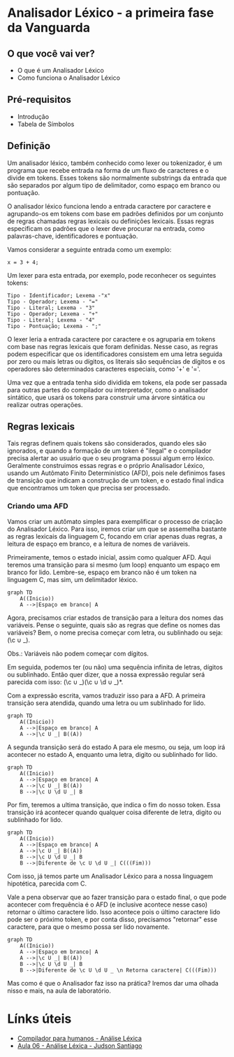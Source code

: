 # Analisador Léxico - a primeira fase da Vanguarda

## O que você vai ver?

- O que é um Analisador Léxico
- Como funciona o Analisador Léxico

## Pré-requisitos 

- Introdução
- Tabela de Símbolos

## Definição

Um analisador léxico, também conhecido como lexer ou tokenizador, é um programa que recebe entrada na forma de um fluxo de caracteres e o divide em tokens. Esses tokens são normalmente substrings da entrada que são separados por algum tipo de delimitador, como espaço em branco ou pontuação.

O analisador léxico funciona lendo a entrada caractere por caractere e agrupando-os em tokens com base em padrões definidos por um conjunto de regras chamadas regras lexicais ou definições lexicais. Essas regras especificam os padrões que o lexer deve procurar na entrada, como palavras-chave, identificadores e pontuação.

Vamos considerar a seguinte entrada como um exemplo:
```x
x = 3 + 4;
``` 
Um lexer para esta entrada, por exemplo, pode reconhecer os seguintes tokens:
```x
Tipo - Identificador; Lexema -"x"
Tipo - Operador; Lexema - "="
Tipo - Literal; Lexema - "3"
Tipo - Operador; Lexema - "+"
Tipo - Literal; Lexema - "4"
Tipo - Pontuação; Lexema - ";"
``` 
O lexer leria a entrada caractere por caractere e os agruparia em tokens com base nas regras lexicais que foram definidas. Nesse caso, as regras podem especificar que os identificadores consistem em uma letra seguida por zero ou mais letras ou dígitos, os literais são sequências de dígitos e os operadores são determinados caracteres especiais, como '+' e '='.

Uma vez que a entrada tenha sido dividida em tokens, ela pode ser passada para outras partes do compilador ou interpretador, como o analisador sintático, que usará os tokens para construir uma árvore sintática ou realizar outras operações.

## Regras lexicais

Tais regras definem quais tokens são considerados, quando eles são ignorados, e quando a formação de um token é "ilegal" e o compilador precisa alertar ao usuário que o seu programa possui algum erro léxico. Geralmente construimos essas regras e o próprio Analisador Léxico, usando um Autômato Finito Determinístico (AFD), pois nele definimos fases de transição que indicam a construção de um token, e o estado final indica que encontramos um token que precisa ser processado.

### Criando uma AFD

Vamos criar um autômato simples para exemplificar o processo de criação do Analisador Léxico. Para isso, iremos criar um que se assemelha bastante as regras lexicais da linguagem C, focando em criar apenas duas regras, a leitura de espaço em branco, e a leitura de nomes de variáveis.

Primeiramente, temos o estado inicial, assim como qualquer AFD. Aqui teremos uma transição para si mesmo (um loop) enquanto um espaço em branco for lido. Lembre-se, espaço em branco não é um token na linguagem C, mas sim, um delimitador léxico.

```mermaid
graph TD
    A((Inicio))
    A -->|Espaço em branco| A
```

Agora, precisamos criar estados de transição para a leitura dos nomes das variáveis. Pense o seguinte, quais são as regras que define os nomes das variáveis? Bem, o nome precisa começar com letra, ou sublinhado ou seja: (\c $\cup$ \_).

Obs.: Variáveis não podem começar com dígitos.

Em seguida, podemos ter (ou não) uma sequência infinita de letras, dígitos ou sublinhado. Então quer dizer, que a nossa expressão regular será parecida com isso: (\c $\cup$ \_)(\c $\cup$ \d $\cup$ \_)\*. 

Com a expressão escrita, vamos traduzir isso para a AFD. A primeira transição sera atendida, quando uma letra ou um sublinhado for lido.

```mermaid
graph TD
    A((Inicio))
    A -->|Espaço em branco| A
    A -->|\c U _| B((A))
```

A segunda transição será do estado A para ele mesmo, ou seja, um loop irá acontecer no estado A, enquanto uma letra, digito ou sublinhado for lido.

```mermaid
graph TD
    A((Inicio))
    A -->|Espaço em branco| A
    A -->|\c U _| B((A))
    B -->|\c U \d U _| B
```

Por fim, teremos a ultima transição, que indica o fim do nosso token. Essa transição irá acontecer quando qualquer coisa diferente de letra, digito ou sublinhado for lido.

```mermaid
graph TD
    A((Inicio))
    A -->|Espaço em branco| A
    A -->|\c U _| B((A))
    B -->|\c U \d U _| B
    B -->|Diferente de \c U \d U _| C(((Fim)))
```

Com isso, já temos parte um Analisador Léxico para a nossa linguagem hipotética, parecida com C.

Vale a pena observar que ao fazer transição para o estado final, o que pode acontecer com frequência é o AFD (e inclusive acontece nesse caso) retornar o último caractere lido. Isso acontece pois o último caractere lido pode ser o próximo token, e por conta disso, precisamos "retornar" esse caractere, para que o mesmo possa ser lido novamente.

```mermaid
graph TD
    A((Inicio))
    A -->|Espaço em branco| A
    A -->|\c U _| B((A))
    B -->|\c U \d U _| B
    B -->|Diferente de \c U \d U _ \n Retorna caractere| C(((Fim)))
```

Mas como é que o Analisador faz isso na prática? Iremos dar uma olhada nisso e mais, na aula de laboratório.

# Línks úteis

- [Compilador para humanos - Análise Léxica](https://johnidm.gitbooks.io/compiladores-para-humanos/content/part1/lexical-analysis.html)
- [Aula 06 - Análise Léxica - Judson Santiago](https://youtu.be/gzY-CTY4msg)
